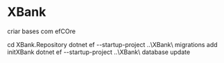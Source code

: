 # XBank

criar bases com efCOre

cd XBank.Repository
dotnet ef --startup-project ..\XBank\ migrations add initXBank
dotnet ef --startup-project ..\XBank\ database update
